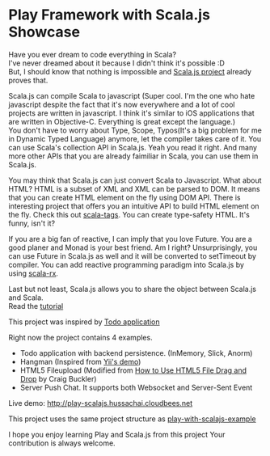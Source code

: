 # Play Framework with Scala.js Showcase

Have you ever dream to code everything in Scala?   
I've never dreamed about it because I didn't think it's possible :D   
But, I should know that nothing is impossible and [Scala.js project](http://scala-js.org) already proves that.

Scala.js can compile Scala to javascript (Super cool. I'm the one who hate javascript despite the fact
that it's now everywhere and a lot of cool projects are written in javascript. I think it's similar to 
iOS applications that are written in Objective-C. Everything is great except the language.)   
You don't have to worry about Type, Scope, Typos(It's a big problem for me in Dynamic Typed Language) anymore, 
let the compiler takes care of it. You can use Scala's collection API in Scala.js. Yeah you read it right.
And many more other APIs that you are already faimiliar in Scala, you can use them in Scala.js. 

You may think that Scala.js can just convert Scala to Javascript. What about HTML?
HTML is a subset of XML and XML can be parsed to DOM. It means that you can create HTML
element on the fly using DOM API. There is interesting project that offers you an intuitive
API to build HTML element on the fly. Check this out [scala-tags](https://github.com/lihaoyi/scalatags).
You can create type-safety HTML. It's funny, isn't it?

If you are a big fan of reactive, I can imply that you love Future.
You are a good planer and Monad is your best friend. Am I right?
Unsurprisingly, you can use Future in Scala.js as well and it will be converted to setTimeout 
by compiler. You can add reactive programming paradigm into Scala.js by using 
[scala-rx](https://github.com/lihaoyi/scala.rx).

Last but not least, Scala.js allows you to share the object between Scala.js and Scala.   
Read the [tutorial](http://www.scala-js.org/doc/tutorial.html)

This project was inspired by [Todo application](http://lihaoyi.github.io/workbench-example-app/todo.html)

Right now the project contains 4 examples. 
- Todo application with backend persistence. (InMemory, Slick, Anorm)
- Hangman (Inspired from [Yii's demo](http://www.yiiframework.com/demos/hangman/))
- HTML5 Fileupload (Modified from [How to Use HTML5 File Drag and Drop](http://www.sitepoint.com/html5-file-drag-and-drop/) by Craig Buckler)
- Server Push Chat. It supports both Websocket and Server-Sent Event

Live demo: http://play-scalajs.hussachai.cloudbees.net

This project uses the same project structure as [play-with-scalajs-example](https://github.com/vmunier/play-with-scalajs-example)

I hope you enjoy learning Play and Scala.js from this project
Your contribution is always welcome.
